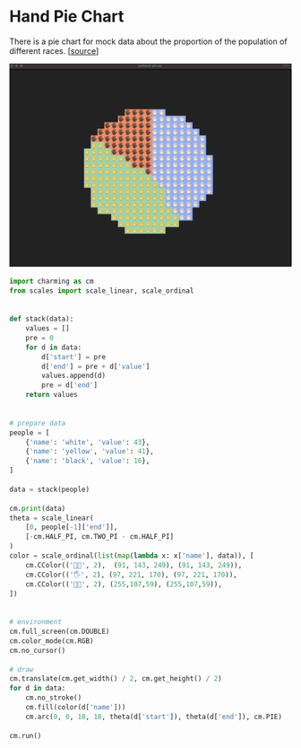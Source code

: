 # Hand Pie Chart

There is a pie chart for mock data about the proportion of the population of different races. [[source](../../examples/pie.py)]

![preview.md](https://raw.githubusercontent.com/charming-art/public-files/master/example_piechart.png)

```py
import charming as cm
from scales import scale_linear, scale_ordinal


def stack(data):
    values = []
    pre = 0
    for d in data:
        d['start'] = pre
        d['end'] = pre + d['value']
        values.append(d)
        pre = d['end']
    return values


# prepare data
people = [
    {'name': 'white', 'value': 43},
    {'name': 'yellow', 'value': 41},
    {'name': 'black', 'value': 16},
]

data = stack(people)

cm.print(data)
theta = scale_linear(
    [0, people[-1]['end']],
    [-cm.HALF_PI, cm.TWO_PI - cm.HALF_PI]
)
color = scale_ordinal(list(map(lambda x: x['name'], data)), [
    cm.CColor(('🖐🏻', 2),  (91, 143, 249), (91, 143, 249)),
    cm.CColor(('🖐️', 2), (97, 221, 170), (97, 221, 170)),
    cm.CColor(('🖐🏿', 2), (255,107,59), (255,107,59)),
])


# environment
cm.full_screen(cm.DOUBLE)
cm.color_mode(cm.RGB)
cm.no_cursor()

# draw
cm.translate(cm.get_width() / 2, cm.get_height() / 2)
for d in data:
    cm.no_stroke()
    cm.fill(color(d['name']))
    cm.arc(0, 0, 18, 18, theta(d['start']), theta(d['end']), cm.PIE)

cm.run()
```
